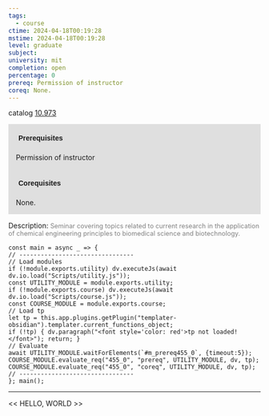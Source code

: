 ```yaml
---
tags:
  - course
ctime: 2024-04-18T00:19:28
mstime: 2024-04-18T00:19:28
level: graduate
subject: 
university: mit
completion: open
percentage: 0
prereq: Permission of instructor
coreq: None.
---
```


catalog [10.973](http://student.mit.edu/catalog/m10b.html#10.973)

<span style="display: block; padding: 15px; background-color: rgb(100, 100, 100, 0.2);"><font id="m_prereq455_0" style="display: block; font-family: Arial, sans-serif; font-weight: bold; padding: 5px">Prerequisites</font><br><span id="prereq455_0">Permission of instructor</span></span>
<span style="display: block; padding: 15px; background-color: rgb(100, 100, 100, 0.2);"><font id="m_coreq455_0" style="display: block; font-family: Arial, sans-serif; font-weight: bold; padding: 5px">Corequisites</font><br><span id="coreq455_0">None.</span></span>

<font style="">Description:</font>
<font style="color: grey; font-size: 0.8rem;">Seminar covering topics related to current research in the application of chemical engineering principles to biomedical science and biotechnology.</font>

```dataviewjs
const main = async _ => {
// --------------------------------
// Load modules
if (!module.exports.utility) dv.executeJs(await dv.io.load("Scripts/utility.js"));
const UTILITY_MODULE = module.exports.utility;
if (!module.exports.course) dv.executeJs(await dv.io.load("Scripts/course.js"));
const COURSE_MODULE = module.exports.course;
// Load tp
let tp = this.app.plugins.getPlugin("templater-obsidian").templater.current_functions_object;
if (!tp) { dv.paragraph("<font style='color: red'>tp not loaded!</font>"); return; }
// Evaluate
await UTILITY_MODULE.waitForElements(`#m_prereq455_0`, {timeout:5});
COURSE_MODULE.evaluate_req("455_0", "prereq", UTILITY_MODULE, dv, tp);
COURSE_MODULE.evaluate_req("455_0", "coreq", UTILITY_MODULE, dv, tp);
// --------------------------------
}; main();
```

---

<< HELLO, WORLD >>
